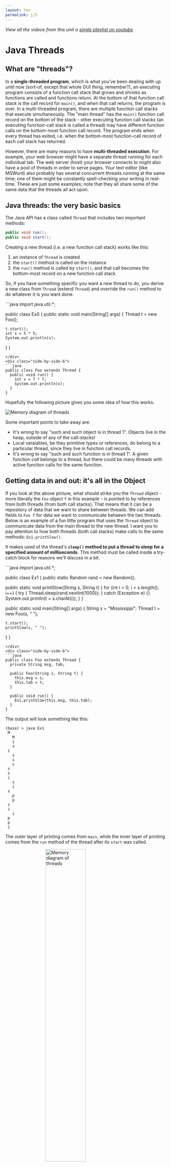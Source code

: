 ```yaml
---
layout: toc
permalink: j/5
---
```


*View all the videos from this unit a [single playlist on youtube](https://youtube.com/playlist?list=PLnVRBITSZMSPPFvxKvBaWr9NVEqGh1yCd)*

# Java Threads

## What are "threads"?

In a **single-threaded program**, which is what you've been dealing with up until now (sort-of, except that whole GUI thing, remember?), an executing program consists of a function call stack that grows and shrinks as functions are called and functions return. At the bottom of that function call stack is the call record for `main()`, and when that call returns, the program is over. In a multi-threaded program, there are multiple function call stacks that execute simultaneously. The "main thread" has the `main()` function call record on the bottom of the stack - other executing function call stacks (an executing function-call stack is called a thread) may have different function calls on the bottom-most function call record. The program ends when every thread has exited, i.e. when the bottom-most function-call record of each call stack has returned.

However, there are many reasons to have **multi-threaded execution**. For example, your web browser might have a separate thread running for each individual tab. The web server (host) your browser connects to might also have a pool of threads in order to serve pages. Your text editor (like MSWord) also probably has several concurrent threads running at the same time; one of them might be constantly spell-checking your writing in real-time. These are just some examples; note that they all share some of the same data that the threads all act upon.

## Java threads: the very basic basics

The Java API has a class called `Thread` that includes two important methods: 

```java
public void run();
public void start();
```

Creating a new thread (i.e. a new function call stack) works like this: 


1.    an instance of `Thread` is created
2.    the `start()` method is called on the instance
3.    the `run()` method is called by `start()`, and that call becomes the bottom-most record on a new function call stack


So, if you have something specific you want a new thread to do, you derive a new class from `Thread` (extend `Thread`) and override the `run()` method to do whatever it is you want done. 
 

<div class="side-by-side">
<div class="side-by-side-a">
```java
import java.util.*;

public class Ex0 {
  public static void main(String[] args) {
    Thread t = new Foo();

    t.start();
    int x = 5 * 5;
    System.out.println(x);
  }
}
```
</div>
<div class="side-by-side-b">
```java
public class Foo extends Thread {
  public void run() {
    int x = 7 * 7;
    System.out.println(x);
  }
}
```
</div>
</div>

Hopefully the following picture gives you some idea of how this works. 

<img src="/images/thread-visual.png" alt="Memory diagram of threads"
style="display: block;
margin-left: auto;
margin-right: auto;"/>


 Some important points to take away are:

*    It's wrong to say "such and such object is in thread 1". Objects live in the heap, outside of any of the call-stacks!
*    Local varaiables, be they primitive types or references, do belong to a particular thread, since they live in function call records.
*    It's wrong to say "such and such function is in thread 1". A given function *call* belongs to a thread, but there could be many threads with active function calls for the same function.



## Getting data in and out: it's all in the Object

If you look at the above picture, what should strike you the `Thread` object - more literally the `Foo` object `f` in this example - is pointed to by references from both threads (from both call stacks). That means that it can be a repository of data that we want to share between threads. We can add fields to `Foo f` for data we want to communicate between the two threads. Below is an example of a fun little program that uses the `Thread` object to communicate data from the main thread to the new thread. I want you to pay attention to how both threads (both call stacks) make calls to the same methods: `Ex1.printSlow()`. 

It makes used of the thread's **`sleep()` method to put a thread to sleep for a specified amount of
milliseconds**. This method must be called inside a try-catch block for reasons we'll discuss in a bit.


<div class="side-by-side">
<div class="side-by-side-a">
```java
import java.util.*;

public class Ex1 {
  public static Random rand = new Random();

  public static void printSlow(String s, String t) {
    for (int i = 0; i < s.length(); i++) {
      try {
        Thread.sleep(rand.nextInt(1000));
      } catch (Exception e) {}
      System.out.println(t + s.charAt(i));
    }
  }

  public static void main(String[] args) {
    String s = "Mississippi";
    Thread t = new Foo(s, "   ");

    t.start();
    printSlow(s, " ");
  }
}
```
</div>
<div class="side-by-side-b">
```java
public class Foo extends Thread {
  private String msg, tab;

  public Foo(String s, String t) {
    this.msg = s;
    this.tab = t;
  }

  public void run() {
    Ex1.printSlow(this.msg, this.tab);
  }
}
```
</div>
</div>

The output will look something like this:
```
(base) > java Ex1
 M
   M
   i
   s
 i
   s
   i
   s
 s
 s
 i
   s
   i
 s
   p
   p
 s
 i
   i
 p
 p
 i
```

The outer layer of printing comes from `main`, while the inner layer of printing comes from the `run` method of the thread after its `start` was called.

<img src="/images/thread-print-slow.jpg" alt="Memory diagram of threads"
width="50%"
style="display: block;
margin-left: auto;
margin-right: auto;"/>

Not pictured here is the `Random` object. 

<br>
<font color="red"><b>PAUSE: Let's do problems 1-3 on the worksheet (15 minutes)</b></font>
<br>

# Concurrency

## The `join()` and `join(int)` methods

Java provides another method called `join` that forces the thread it is called upon to wait (to finish) before allowing the other thread to continue. <i>What?</i>

For example, if you have the following code inside a `main` method as above:
````
t.start();
...
try {
  t.join(5000);
} catch (InterruptedException e) {
  System.out.println("Interrupted while joining a thread...");
}
````

this code will force the `main` thread (where we started `t`) to wait for five seconds, potentially allowing the `run()` method of `t` to finish. You can also call `join()` without any argument to force the wait until `t` finishes completely.

Note that the `join()` must be called inside a try-catch block; this is known as a checked exception because the method was declared (in the library) as possibly raising an exception; the developer is forced to write code to handle this case (even if, as on the worksheet, the exception never occurs). If something interrupts the thread, catching the exception allows you to handle it elegantly. 

## The `isAlive()` method

The `isAlive()` method can be called on a thread to check if it is still running. This can be useful when you want to know if a thread is finished, but don't want to block the execution as above.

<br>
<font color="red"><b>PAUSE: Let's do problems 4 - 9 on the worksheet (20 minutes)</b></font>
<br>

## Race Conditions

In general, parallel programming is fraught with peril! If you're not careful, you can end up with bugs whose occurrence or precise behavior depends on the exact order in which the instructions of each thread are executed relative to one another. This kind of bug is called a **race condition**.

To see a nice example of how this might happen, let's turn back to our old friend the `Queue` class. The following program has a single `Queue`, `Q`, that is shared by two threads. Both threads call enqueue 1,000 times, and after the second thread dies, the main thread then counts that there were indeed 1,000 items enqueued by each thread. 

<div class="side-by-side">
<div class="side-by-side-a">
```java
public class Ex0 {
  public static class QThread extends Thread {
    Queue Q;
    public QThread(Queue Q) {
      this.Q = Q;
    }

    public void run() {
      for(int i = 0; i < 1000; i++)
        Q.enqueue("b" + i);
    }
  }

  public static void main(String[] args) {
    Queue  Q = new Queue();
    Thread t = new QThread(Q);

    t.start();

    while (Q.empty()) {}

    for(int i = 0; i < 1000; i++) {
      Q.enqueue("a" + i);
    }

    while(t.isAlive()) {}
    int a = 0, b = 0;

    while(!Q.empty()) {
      if(Q.dequeue().charAt(0) == 'a')
        a++;
      else
        b++;
    }

    System.out.println("a=" + a + " b=" + b);
  }
}
```
</div>
<div class="side-by-side-b">
```java
public class Queue {
  public void enqueue(String s) {
    if(head == null) {
      head = tail = new Node(s, null);
    } else {
      tail.next = new Node(s, null);
      tail = tail.next;
    }
  }

  public String dequeue() {
    Node t = head;

    head = head.next;

    if(head == null) {
      tail = null;
    }
    return t.data;
  }

  public boolean empty() {
    return head == null;
  }

  private class Node {
    public String data;
    public Node next;
    public Node(String d, Node n) {
      data = d;
      next = n;
    }
  }
  private Node head = null, tail = null;
}
```
</div>
</div>

## So what happens when I run this?

One of two things may occur ...

### You may see the program crash

When I run this ... it crashes. Why? Well there are a couple of possible race conditions here. The one that just happened to me went something like this: Things were OK for a while, each thread enqueuing values, but then we had a bad interleaving of execution of instructions. It probably happened like is shown in the following table: 


<div class="side-by-side">
<div class="side-by-side-a">
Thread 2 (run)
```java
tail.next = new Node(s,null);

tail = tail.next;
```
</div>
<div class="side-by-side-b">
Thread 1 (main)

```java
tail.next = new Node(s,null);

tail = tail.next;
//     ---------
//   this causes the problem
//   because Thread 2 has just
//   set tail to point to a
//   Node whose "next" is null!
```
</div>
</div>

### You mays see the program stuck in an infinite loop

When I run this it gets stuck in an infinite loop. Why? Well, the lines 

```java
Thread t = new QThread(Q);
t.start();
while(Q.empty()) {} 
```

start up a new thread and then wait until the new thread actually gets something enqueued in `Q` to continue. The problem is that the Java compiler / VM perform certain optimizations. In this case, one or the other of them may decide that recomputing `Q.empty()` is a pointless waste of time, since the call `Q.empty()` doesn't actually change any fields, and nothing else happens in the loop, and thus either `Q.empty()` gives true every time or false every time - why recompute it? And so it is transformed to 

```java
Thread t = new QThread(Q);
t.start();
boolean tmp = Q.empty();
while(tmp) {}
```

... and we get our infinite loop. The problem is that the compiler/JVM is not taking into account the possibility that there may be other threads changing `Q.head` and `Q.tail`, and thus the result of `Q.empty()` may indeed change. 


We can add the modifier `volatile` to `Q.head` and `Q.tail`

```java
private volatile Node head = null, tail = null;
```

**`volatile` tells the compiler/JVM that, as it does its optimizing, it cannot assume that other threads won't be modifying these fields**. This fixes the infinite loop. 


## Synchronization in general, and the `synchronized` keyword in particular

While for the most part we want threads to process independently, in parallel, what we just saw is that there are times when we need to coordinate, or synchronize the execution of separate threads in order to avoid race conditions. To the previous example, we need to ensure that the two threads don't simultaneously execute enqueue's - they need to take turns. Our problem was that two threads could interleave their executions inside of the `enqueue` method (on the same linked list object): we want a way to make sure that if one thread is inside the `enqueue` method, the other is now allowed to enter it (which would solve our race condition above).

Perhaps the simplest of the many mechanisms Java provides for synchronizing the execution of threads are synchronized methods. **Declaring one or more methods in a class with the `synchronized` modifier causes the Java virtual machine to ensure that no two threads execute overlapping calls of synchronized methods on the same object**. It does this by temporarily delaying threads as needed. To be clear, suppose we have a class Foo: 

```java
public class Foo {
  ...
  public sychronized void bar() {
    ...
  }
  ...
}
```

If `var1` and `var2 `are references to distinct objects of type `Foo` then `Thread x` could call `var1.bar()` and `Thread y` could call `var2.bar()`, and the two methods could execute simultaneously. However, if both threads called `var1.bar()` at the same time **(note: we calling `bar()` on the same object this time!)**, then one `Thread` would execute `bar()` while the other `Thread` was delayed, and only after the first thread had completed its call to `bar()` could the second thread start executing its call.

So, to fix our bug, all we need to do is declare `enqueue` (and `dequeue`) with the synchronized modifier. 

```java
public class Queue {
  public synchronized void enqueue(String s) {
    if(head == null) {
      head = tail = new Node(s, null);
    } else {
      tail.next = new Node(s, null);
      tail      = tail.next;
    }
  }

  public synchronized String dequeue() {
    Node t = head;

    head = head.next;

    if(head == null) {
      tail = null;
    }
    return t.data;
  }

  public boolean empty() {
    return head == null;
  }

  private class Node {
    public String data;
    public Node   next;
    public Node(String d, Node n) {
      data = d;
      next = n;
    }
  }
  private volatile Node head = null, tail = null;
}
```

<br>
<font color="red"><b>PAUSE: Let's do problems 10 - 13 on the worksheet (10 minutes)</b></font>
<br>


## A Race Condition Example: Counting

Here is another example, slightly contrived, but that illustrates further how `synchronized` works. Imagine you need to process a lot of data files, and you realize that you could parallelized the processing by assigning a new thread to each data file. Instead of one main thread looping over all the files, launch all the threads at the same time.

The program below takes file paths as arguments, and creates a `CountThread` for each one. The threads share a single `SafeCounter` object which simply counts how many lines are in the files. Each thread increments the counter. This is a classic race condition. There is a single value `int` to update as the counter that is shared across all threads. As the threads grab the value, in between reading its value and then sending the `++` updated value, another thread might read the value as well and miss the new update.

**Sharing memory between threads is dangerous, but often necessary.** This is why we have the `synchronized` keyword; although it is used with methods, it forces the method to be an 'atomic transaction' -- that is, you can't break it down into smaller statements. Either the whole method runs, or it doesn't (because it is waiting for another call to the same method to finish).

Try running this on a couple large files, and remove the `synchronized` keyword from the methods. You'll see different counts output from different runs. With the `synchronized` keyword, it will always be the same (correct) value. 


<div class="side-by-side">
<div class="side-by-side-a">
```java
public class SafeCounter {
    private int value = 0;
    public synchronized void increment() {
        value++;
    }
    public synchronized int getValue() {
        return value;
    }
}
```
```java
public class CountThread extends Thread {
  String filename;
  SafeCounter counter;

  public CountThread(String filename, SafeCounter counter) {
    this.filename = filename;
    this.counter = counter;
  }

  public void run() {
    try {
      Scanner scan = new Scanner(new File(filename));
      while(scan.hasNextLine()) {
        scan.nextLine();
        counter.increment();
      }
      scan.close();
    } catch(Exception ex) {
      ex.printStackTrace();
    }
  }
}
```
</div>
<div class="side-by-side-b">
```java
/**
 * Counts the lines in the given files. Sums all counts up.
 * One thread per given filename command-line argument.
 */
public class CountFiles {

  public static void main(String[] args) {
    SafeCounter counter = new SafeCounter();

    CountThread[] threads = new CountThread[args.length];
    for(int xx = 0; xx < args.length; xx++)
      threads[xx] = new CountThread(args[xx], counter);

    for(int xx = 0; xx < args.length; xx++)
      threads[xx].start();

    try {
      for(int xx = 0; xx < args.length; xx++)
        threads[xx].join();
    } catch(Exception ex) {
      ex.printStackTrace();
    }
    
    System.out.println("Final count = " + counter.getValue());
  }
}
```
</div>
</div>

<br>
<font color="red"><b>PAUSE: Let's do problem 14 on the worksheet (5 minutes)</b></font>
<br>



---
Material in this unit adopted with permission from IC211 at USNA


